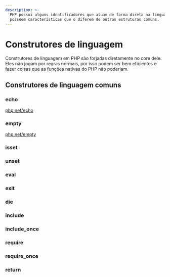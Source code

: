 ```yaml
---
description: >-
  PHP possui alguns identificadores que atuam de forma direta na linguagem e
  possuem características que o diferem de outras estruturas comuns.
---
```


# Construtores de linguagem

Construtores de linguagem em PHP são forjadas diretamente no core dele. Eles não jogam por regras normais, por isso podem ser bem eficientes e fazer coisas que as funções nativas do PHP não poderiam.

## Construtores de linguagem comuns

### echo

[php.net/echo](https://php.net/echo)

### empty

[php.net/empty](https://php.net/empty)

### isset

### unset

### eval

### exit

### die

### include

### include\_once

### require

### require\_once

### return

